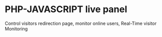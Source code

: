 # PHP-JAVASCRIPT live panel
 Control visitors redirection page, monitor online users, Real-Time visitor Monitoring

